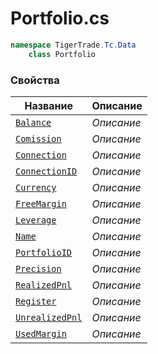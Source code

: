 
# Portfolio.cs
```csharp
namespace TigerTrade.Tc.Data  
    class Portfolio
```

### Свойства
| Название | Описание |
| --- | --- |
| [`Balance`](./Свойства/Balance.md) | *Описание* |
| [`Comission`](./Свойства/Comission.md) | *Описание* |
| [`Connection`](./Свойства/Connection.md) | *Описание* |
| [`ConnectionID`](./Свойства/ConnectionID.md) | *Описание* |
| [`Currency`](./Свойства/Currency.md) | *Описание* |
| [`FreeMargin`](./Свойства/FreeMargin.md) | *Описание* |
| [`Leverage`](./Свойства/Leverage.md) | *Описание* |
| [`Name`](./Свойства/Name.md) | *Описание* |
| [`PortfolioID`](./Свойства/PortfolioID.md) | *Описание* |
| [`Precision`](./Свойства/Precision.md) | *Описание* |
| [`RealizedPnl`](./Свойства/RealizedPnl.md) | *Описание* |
| [`Register`](./Свойства/Register.md) | *Описание* |
| [`UnrealizedPnl`](./Свойства/UnrealizedPnl.md) | *Описание* |
| [`UsedMargin`](./Свойства/UsedMargin.md) | *Описание* |
